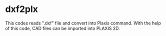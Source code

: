 # dxf2plx
This codes reads ".dxf" file and convert into Plaxis command. With the help of this code, CAD files can be imported into PLAXIS 2D.
